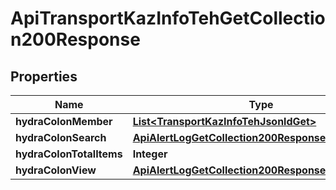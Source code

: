 

# ApiTransportKazInfoTehGetCollection200Response


## Properties

| Name | Type | Description | Notes |
|------------ | ------------- | ------------- | -------------|
|**hydraColonMember** | [**List&lt;TransportKazInfoTehJsonldGet&gt;**](TransportKazInfoTehJsonldGet.md) |  |  |
|**hydraColonSearch** | [**ApiAlertLogGetCollection200ResponseHydraSearch**](ApiAlertLogGetCollection200ResponseHydraSearch.md) |  |  [optional] |
|**hydraColonTotalItems** | **Integer** |  |  [optional] |
|**hydraColonView** | [**ApiAlertLogGetCollection200ResponseHydraView**](ApiAlertLogGetCollection200ResponseHydraView.md) |  |  [optional] |



